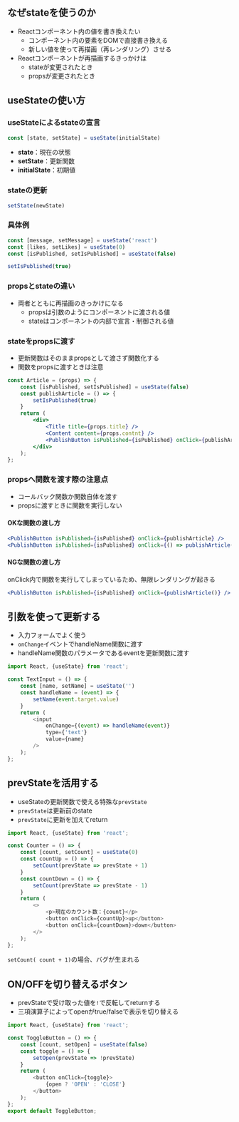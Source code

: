 ## なぜstateを使うのか
- Reactコンポーネント内の値を書き換えたい
	- コンポーネント内の要素をDOMで直接書き換える
	- 新しい値を使って再描画（再レンダリング）させる
- Reactコンポーネントが再描画するきっかけは
	- stateが変更されたとき
	- propsが変更されたとき

## useStateの使い方
### useStateによるstateの宣言

```js
const [state, setState] = useState(initialState)
```

- __state__：現在の状態
- __setState__：更新関数
- __initialState__：初期値
### stateの更新

```js
setState(newState)
```

### 具体例

```js
const [message, setMessage] = useState('react')
const [likes, setLikes] = useState(0)
const [isPublished, setIsPublished] = useState(false)

setIsPublished(true)
```

### propsとstateの違い
- 両者とともに再描画のきっかけになる
	- propsは引数のようにコンポーネントに渡される値
	- stateはコンポーネントの内部で宣言・制御される値
### stateをpropsに渡す
- 更新関数はそのままpropsとして渡さず関数化する
- 関数をpropsに渡すときは注意

```jsx:components/Article.jsx
const Article = (props) => {
	const [isPublished, setIsPublished] = useState(false)
	const publishArticle = () => {
		setIsPublished(true)
	}
	return (
		<div>
			<Title title={props.title} />
			<Content content={props.contnt} />
			<PublishButton isPublished={isPublished} onClick={publishArticle} />
		</div>
	);
};
```

### propsへ関数を渡す際の注意点
- コールバック関数か関数自体を渡す
- propsに渡すときに関数を実行しない
#### OKな関数の渡し方

```jsx
<PublishButton isPublished={isPublished} onClick={publishArticle} />
<PublishButton isPublished={isPublished} onClick={() => publishArticle()} />
```

#### NGな関数の渡し方
onClick内で関数を実行してしまっているため、無限レンダリングが起きる

```jsx
<PublishButton isPublished={isPublished} onClick={publishArticle()} />
```

## 引数を使って更新する
- 入力フォームでよく使う
- `onChange`イベントでhandleName関数に渡す
- handleName関数のパラメータであるeventを更新関数に渡す

```js
import React, {useState} from 'react';

const TextInput = () => {
	const [name, setName] = useState('')
	const handleName = (event) => {
		setName(event.target.value)
	}
	return (
		<input
			onChange={(event) => handleName(event)}
			type={'text'}
			value={name}
		/>
	);
};
```

## prevStateを活用する
- useStateの更新関数で使える特殊な`prevState`
- `prevState`は更新前のstate
- `prevState`に更新を加えてreturn

```js
import React, {useState} from 'react';

const Counter = () => {
	const [count, setCount] = useState(0)
	const countUp = () => {
		setCount(prevState => prevState + 1)
	}
	const countDown = () => {
		setCount(prevState => prevState - 1)
	}
	return (
		<>
			<p>現在のカウント数：{count}</p>
			<button onClick={countUp}>up</button>
			<button onClick={countDown}>down</button>
		</>
	);
};
```

`setCount( count + 1)`の場合、バグが生まれる

## ON/OFFを切り替えるボタン
- prevStateで受け取った値を`!`で反転してreturnする
- 三項演算子によってopenがtrue/falseで表示を切り替える

```js
import React, {useState} from 'react';

const ToggleButton = () => {
	const [count, setOpen] = useState(false)
	const toggle = () => {
		setOpen(prevState => !prevState)
	}
	return (
		<button onClick={toggle}>
			{open ? 'OPEN' : 'CLOSE'}
		</button>
	);
};
export default ToggleButton;
```


